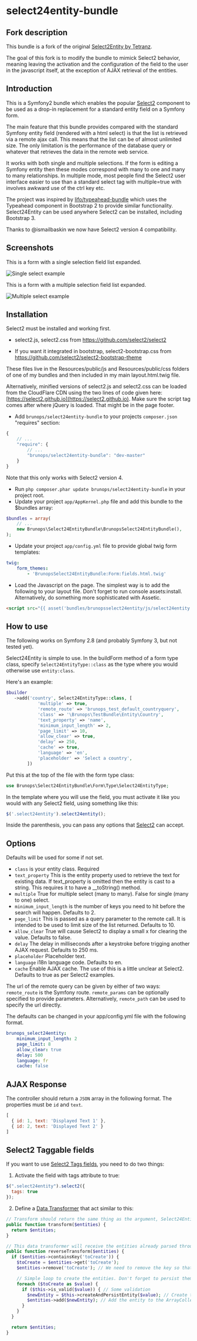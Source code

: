 select24entity-bundle
====================

## Fork description

This bundle is a fork of the original [Select2Entity by Tetranz](https://github.com/tetranz/select2entity-bundle).

The goal of this fork is to modify the bundle to mimick Select2 behavior, meaning leaving the activation and the configuration of the field to the user in the javascript itself, at the exception of AJAX retrieval of the entities.

## Introduction

This is a Symfony2 bundle which enables the popular [Select2](https://select2.github.io) component to be used as a drop-in replacement for a standard entity field on a Symfony form.

The main feature that this bundle provides compared with the standard Symfony entity field (rendered with a html select) is that the list is retrieved via a remote ajax call. This means that the list can be of almost unlimited size. The only limitation is the performance of the database query or whatever that retrieves the data in the remote web service.

It works with both single and multiple selections. If the form is editing a Symfony entity then these modes correspond with many to one and many to many relationships. In multiple mode, most people find the Select2 user interface easier to use than a standard select tag with multiple=true with involves awkward use of the ctrl key etc.

The project was inspired by [lifo/typeahead-bundle](https://github.com/lifo101/typeahead-bundle) which uses the Typeahead component in Bootstrap 2 to provide similar functionality. Select24Entity can be used anywhere Select2 can be installed, including Bootstrap 3.

Thanks to @ismailbaskin we now have Select2 version 4 compatibility.

## Screenshots

This is a form with a single selection field list expanded.

![Single select example](Resources/doc/img/single.png)

This is a form with a multiple selection field list expanded.

![Multiple select example](Resources/doc/img/multi.png)

## Installation

Select2 must be installed and working first.

 * select2.js, select2.css from https://github.com/select2/select2

 * If you want it integrated in bootstrap, select2-bootstrap.css from https://github.com/select2/select2-bootstrap-theme

These files live in the Resources/public/js and Resources/public/css folders of one of my bundles and then included in my main layout.html.twig file.

Alternatively, minified versions of select2.js and select2.css can be loaded from the CloudFlare CDN using the two lines of code given here: [https://select2.github.io](https://select2.github.io). Make sure the script tag comes after where jQuery is loaded. That might be in the page footer.

* Add `brunops/select24entity-bundle` to your projects `composer.json` "requires" section:

```javascript
{
    // ...
    "require": {
        // ...
        "brunops/select24entity-bundle": "dev-master"
    }
}
```
Note that this only works with Select2 version 4.

* Run `php composer.phar update brunops/select24entity-bundle` in your project root.
* Update your project `app/AppKernel.php` file and add this bundle to the $bundles array:

```php
$bundles = array(
    // ...
    new Brunops\Select24EntityBundle\BrunopsSelect24EntityBundle(),
);
```

* Update your project `app/config.yml` file to provide global twig form templates:

```yaml
twig:
    form_themes:
        - 'BrunopsSelect24EntityBundle:Form:fields.html.twig'

```

* Load the Javascript on the page. The simplest way is to add the following to your layout file. Don't forget to run console assets:install. Alternatively, do something more sophisticated with Assetic.
```html
<script src="{{ asset('bundles/brunopsselect24entity/js/select24entity.js') }}"></script>
```

## How to use

The following works on Symfony 2.8 (and probably Symfony 3, but not tested yet).

Select24Entity is simple to use. In the buildForm method of a form type class, specify `Select24EntityType::class` as the type where you would otherwise use `entity:class`.

Here's an example:
```php
$builder
   ->add('country', Select24EntityType::class, [
            'multiple' => true,
            'remote_route' => 'brunops_test_default_countryquery',
            'class' => '\Brunops\TestBundle\Entity\Country',
            'text_property' => 'name',
            'minimum_input_length' => 2,
            'page_limit' => 10,
            'allow_clear' => true,
            'delay' => 250,
            'cache' => true,
            'language' => 'en',
            'placeholder' => 'Select a country',
        ])
```

Put this at the top of the file with the form type class:
```php
use Brunops\Select24EntityBundle\Form\Type\Select24EntityType;
```

In the template where you will use the field, you must activate it like you would with any Select2 field, using something like this:
```javascript
$('.select24entity').select24entity();
```

Inside the parenthesis, you can pass any options that [Select2](https://select2.github.io/) can accept.

## Options
Defaults will be used for some if not set.
* `class` is your entity class. Required
* `text_property` This is the entity property used to retrieve the text for existing data.
If text_property is omitted then the entity is cast to a string. This requires it to have a __toString() method.
* `multiple` True for multiple select (many to many). False for single (many to one) select.
* `minimum_input_length` is the number of keys you need to hit before the search will happen. Defaults to 2.
* `page_limit` This is passed as a query parameter to the remote call. It is intended to be used to limit size of the list returned. Defaults to 10.
* `allow_clear` True will cause Select2 to display a small x for clearing the value. Defaults to false.
* `delay` The delay in milliseconds after a keystroke before trigging another AJAX request. Defaults to 250 ms.
* `placeholder` Placeholder text.
* `language` i18n language code. Defaults to en.
* `cache` Enable AJAX cache. The use of this is a little unclear at Select2. Defaults to true as per Select2 examples.

The url of the remote query can be given by either of two ways: `remote_route` is the Symfony route. `remote_params` can be optionally specified to provide parameters. Alternatively, `remote_path` can be used to specify the url directly.

The defaults can be changed in your app/config.yml file with the following format.

```yaml
brunops_select24entity:
    minimum_input_length: 2
    page_limit: 8
    allow_clear: true
    delay: 500
    language: fr
    cache: false
```

## AJAX Response
The controller should return a `JSON` array in the following format. The properties must be `id` and `text`.

```javascript
[
  { id: 1, text: 'Displayed Text 1' },
  { id: 2, text: 'Displayed Text 2' }
]
```

## Select2 Taggable fields
If you want to use [Select2 Tags fields](https://select2.github.io/examples.html#tags), you need to do two things:

1. Activate the field with tags attribute to true:
```javascript
$(".select24entity").select2({
  tags: true
});
```

2. Define a [Data Transformer](http://symfony.com/doc/2.8/cookbook/form/data_transformers.html) that act similar to this:
```php
// Transform should return the same thing as the argument, Select24Entity will do the job.
public function transform($entities) {
  return $entities;
}

// This data transformer will receive the entities already parsed through the Select24Entity data transformer, alongside a key 'toCreate' if there is something to create.
public function reverseTransform($entities) {
  if ($entities->containsKey('toCreate')) {
    $toCreate = $entities->get('toCreate');
    $entities->remove('toCreate'); // We need to remove the key so that the Symfony Form component won't try to read it as if it was of same type of all other $entities

    // Simple loop to create the entities. Don't forget to persist them!
    foreach ($toCreate as $value) {
      if ($this->is_valid($value)) { // Some validation
        $newEntity = $this->createAndPersistEntity($value); // Create the entity object and persist it
        $entities->add($newEntity); // Add the entity to the ArrayCollection
      }
    }
  }

  return $entities;
}
```
